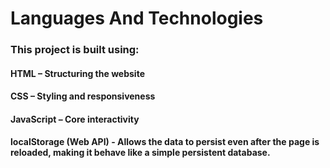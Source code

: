 # Languages And Technologies
### This project is built using:

#### HTML – Structuring the website
#### CSS – Styling and responsiveness
#### JavaScript – Core interactivity
#### localStorage (Web API) - Allows the data to persist even after the page is reloaded, making it behave like a simple persistent database.
